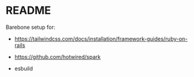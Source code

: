 # README

Barebone setup for:

- https://tailwindcss.com/docs/installation/framework-guides/ruby-on-rails

- https://github.com/hotwired/spark

- esbuild
